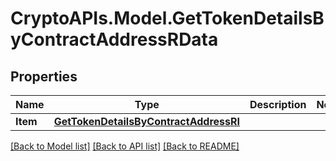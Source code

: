 # CryptoAPIs.Model.GetTokenDetailsByContractAddressRData

## Properties

Name | Type | Description | Notes
------------ | ------------- | ------------- | -------------
**Item** | [**GetTokenDetailsByContractAddressRI**](GetTokenDetailsByContractAddressRI.md) |  | 

[[Back to Model list]](../README.md#documentation-for-models) [[Back to API list]](../README.md#documentation-for-api-endpoints) [[Back to README]](../README.md)

